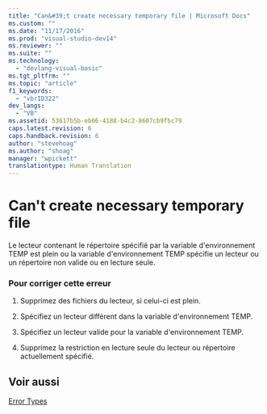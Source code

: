 ```yaml
---
title: "Can&#39;t create necessary temporary file | Microsoft Docs"
ms.custom: ""
ms.date: "11/17/2016"
ms.prod: "visual-studio-dev14"
ms.reviewer: ""
ms.suite: ""
ms.technology: 
  - "devlang-visual-basic"
ms.tgt_pltfrm: ""
ms.topic: "article"
f1_keywords: 
  - "vbrID322"
dev_langs: 
  - "VB"
ms.assetid: 53617b5b-eb06-4188-b4c2-8607cb9fbc79
caps.latest.revision: 6
caps.handback.revision: 6
author: "stevehoag"
ms.author: "shoag"
manager: "wpickett"
translationtype: Human Translation
---
```

# Can&#39;t create necessary temporary file
Le lecteur contenant le répertoire spécifié par la variable d'environnement TEMP est plein ou la variable d'environnement TEMP spécifie un lecteur ou un répertoire non valide ou en lecture seule.  
  
### Pour corriger cette erreur  
  
1.  Supprimez des fichiers du lecteur, si celui\-ci est plein.  
  
2.  Spécifiez un lecteur différent dans la variable d'environnement TEMP.  
  
3.  Spécifiez un lecteur valide pour la variable d'environnement TEMP.  
  
4.  Supprimez la restriction en lecture seule du lecteur ou répertoire actuellement spécifié.  
  
## Voir aussi  
 [Error Types](../../../visual-basic/programming-guide/language-features/error-types.md)